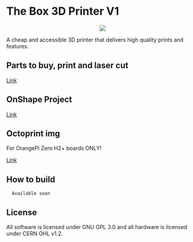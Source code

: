 # The Box 3D Printer V1

<p align="center">
  <img src="https://image.ibb.co/fCdfex/Screen_Shot_2018_03_26_at_17_27_57.png">
</p>

A cheap and accessible 3D printer that delivers high quality prints and features.

## Parts to buy, print and laser cut

  [Link](https://docs.google.com/spreadsheets/d/1rRJvUTxri7WD7c6Lu2vtHpti1ubyVZdlL8Ckaogfj2o/edit#gid=336025565)

## OnShape Project

  [Link](https://cad.onshape.com/documents/41fe9c687b2344b4ad23c1d4/w/ac96e5fc62343bcfb2fe1884/e/2b59381643b790c82e7bd07e)

## Octoprint img

For OrangePi Zero H2+ boards ONLY!

[Link](https://drive.google.com/file/d/19p6S_D2oeXVqkr4n2Q85cPeOsD8jHeYV/view?usp=sharing)

## How to build

```
  Available soon
```

## License

All software is licensed under GNU GPL 3.0 and all hardware is licensed under CERN OHL v1.2.
